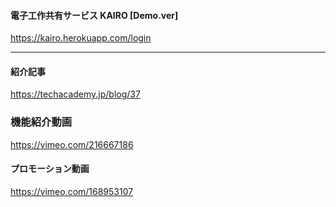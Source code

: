 #### 電子工作共有サービス KAIRO [Demo.ver]
https://kairo.herokuapp.com/login

---
#### 紹介記事
https://techacademy.jp/blog/37


### 機能紹介動画
https://vimeo.com/216667186

#### プロモーション動画
https://vimeo.com/168953107
